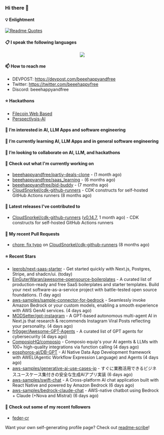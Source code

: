### Hi there 👋

#### 💡 Enlightment
[![Readme Quotes](https://quotes-github-readme.vercel.app/api?type=horizontal&theme=nord)](https://github.com/piyushsuthar/github-readme-quotes)

#### 📋 I speak the following languages

<p align="center">
  <a href="https://skillicons.dev">
    <img src="https://skillicons.dev/icons?i=git,kubernetes,docker,c,vim,terraform,python,typescript,java" />
  </a>
</p>


#### 📫 How to reach me
- DEVPOST: https://devpost.com/beeehappyandfree
- Twitter: https://twitter.com/beeehappyfree
- Discord: beeehappyandfree

#### ⭐️ Hackathons
- [Filecoin Web Based](https://devpost.com/software/youtube-dl-dweb)
- [Perspectlysis-AI](https://perspectlysis-ai.vercel.app)

#### 👀 I’m interested in AI, LLM Apps and software engineering

#### 🌱 I’m currently learning AI, LLM Apps and in general software engineering

#### 💞️ I’m looking to collaborate on AI, LLM, and hackathons

#### 👷 Check out what I'm currently working on

- [beeehappyandfree/partiy-deals-clone](https://github.com/beeehappyandfree/partiy-deals-clone) -  (1 month ago)
- [beeehappyandfree/saas_learning](https://github.com/beeehappyandfree/saas_learning) -  (6 months ago)
- [beeehappyandfree/bid-buddy](https://github.com/beeehappyandfree/bid-buddy) -  (7 months ago)
- [CloudSnorkel/cdk-github-runners](https://github.com/CloudSnorkel/cdk-github-runners) - CDK constructs for self-hosted GitHub Actions runners (8 months ago)

#### 🔭 Latest releases I've contributed to

- [CloudSnorkel/cdk-github-runners](https://github.com/CloudSnorkel/cdk-github-runners) ([v0.14.7](https://github.com/CloudSnorkel/cdk-github-runners/releases/tag/v0.14.7), 1 month ago) - CDK constructs for self-hosted GitHub Actions runners

#### 🔨 My recent Pull Requests

- [chore: fix typo](https://github.com/CloudSnorkel/cdk-github-runners/pull/542) on [CloudSnorkel/cdk-github-runners](https://github.com/CloudSnorkel/cdk-github-runners) (8 months ago)

#### ⭐ Recent Stars

- [leerob/next-saas-starter](https://github.com/leerob/next-saas-starter) - Get started quickly with Next.js, Postgres, Stripe, and shadcn/ui. (today)
- [EinGuterWaran/awesome-opensource-boilerplates](https://github.com/EinGuterWaran/awesome-opensource-boilerplates) - A curated list of production-ready and free SaaS boilerplates and starter templates. Build your next software-as-a-service project with battle-tested open source foundations. (1 day ago)
- [aws-samples/sample-connector-for-bedrock](https://github.com/aws-samples/sample-connector-for-bedrock) - Seamlessly invoke Amazon Bedrock or your custom models, enabling a smooth experience with AWS GenAI services. (4 days ago)
- [MODSetter/gpt-instagram](https://github.com/MODSetter/gpt-instagram) - A GPT-based autonomous multi-agent AI in Next.js that research &amp; recommends Instagram Viral Posts reflecting your personality. (4 days ago)
- [fr0gger/Awesome-GPT-Agents](https://github.com/fr0gger/Awesome-GPT-Agents) - A curated list of GPT agents for cybersecurity (4 days ago)
- [ComposioHQ/composio](https://github.com/ComposioHQ/composio) - Composio equip&#39;s your AI agents &amp; LLMs with 100&#43; high-quality integrations via function calling (4 days ago)
- [eosphoros-ai/DB-GPT](https://github.com/eosphoros-ai/DB-GPT) - AI Native Data App Development framework with AWEL(Agentic Workflow Expression Language) and Agents (4 days ago)
- [aws-samples/generative-ai-use-cases-jp](https://github.com/aws-samples/generative-ai-use-cases-jp) - すぐに業務活用できるビジネスユースケース集付きの安全な生成AIアプリ実装 (6 days ago)
- [aws-samples/swift-chat](https://github.com/aws-samples/swift-chat) - A Cross-platform AI chat application built with React Native and powered by Amazon Bedrock (6 days ago)
- [aws-samples/bedrock-claude-chat](https://github.com/aws-samples/bedrock-claude-chat) - AWS-native chatbot using Bedrock &#43; Claude (&#43;Nova and Mistral) (6 days ago)

#### 👯 Check out some of my recent followers

- [feder-cr](https://github.com/feder-cr)

Want your own self-generating profile page? Check out [readme-scribe](https://github.com/muesli/readme-scribe)!
